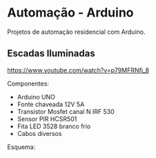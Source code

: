 # Automação - Arduino
Projetos de automação residencial com Arduino.


## Escadas Iluminadas
https://www.youtube.com/watch?v=p79MFRNfi_8

Componentes:
- Arduino UNO
- Fonte chaveada 12V 5A
- Transistor Mosfet canal N IRF 530 
- Sensor PIR HCSR501
- Fita LED 3528 branco frio
- Cabos diversos

Esquema:
